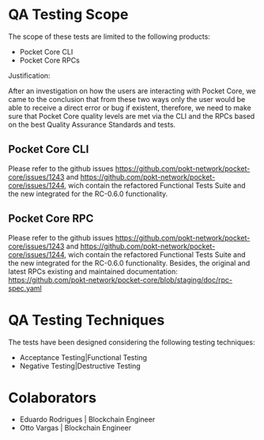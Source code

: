# QA Testing Scope

The scope of these tests are limited to the following products:
- Pocket Core CLI
- Pocket Core RPCs

Justification:

After an investigation on how the users are interacting with Pocket Core, we came to the conclusion that from these two ways only the user would be able to receive a direct error or bug if existent, therefore, we need to make sure that Pocket Core quality levels are met via the CLI and the RPCs based on the best Quality Assurance Standards and tests.

## Pocket Core CLI

Please refer to the github issues https://github.com/pokt-network/pocket-core/issues/1243 and https://github.com/pokt-network/pocket-core/issues/1244, wich contain the refactored Functional Tests Suite and the new integrated for the RC-0.6.0 functionality.

## Pocket Core RPC

Please refer to the github issues https://github.com/pokt-network/pocket-core/issues/1243 and https://github.com/pokt-network/pocket-core/issues/1244, wich contain the refactored Functional Tests Suite and the new integrated for the RC-0.6.0 functionality. Besides, the original and latest RPCs existing and maintained documentation: https://github.com/pokt-network/pocket-core/blob/staging/doc/rpc-spec.yaml

# QA Testing Techniques

The tests have been designed considering the following testing techniques:
- Acceptance Testing|Functional Testing
- Negative Testing|Destructive Testing

# Colaborators
- Eduardo Rodrigues | Blockchain Engineer
- Otto Vargas | Blockchain Engineer